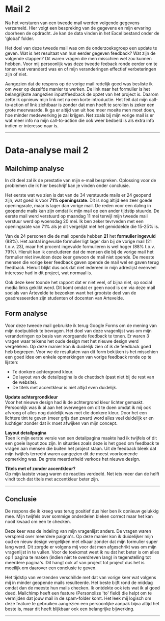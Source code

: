 # Mail 2
Na het versturen van een tweede mail werden volgende gegevens verzameld. Hier volgt een bespreking van de gegevens en mijn ervaring doorheen de opdracht. Je kan de data vinden in het Excel bestand onder de 'global' folder.

Het doel van deze tweede mail was om de onderzoeksgroep een update te geven. Wat is het resultaat van hun eerder gegeven feedback? Wat zijn de volgende stappen? Dit waren vragen die men misschien wel zou kunnen hebben. Voor mij persoonlijk was deze tweede feeback ronde eerder om te tonen wat veranderd was en of mijn veranderingen effectief verbeteringen zijn of niet.

Aangezien dat de respons op de vorige mail redelijk goed was besliste ik om weer op dezelfde manier te werken. De link naar het formulier is het belangrijkste aangezien input/feedback de opzet van het project is. Daarom zette ik opnieuw mijn link net na een korte introductie. Het feit dat mijn call-to-action of link zichtbaar is zonder dat men hoeft te scrollen is zeker een grote meerwaarde. Ik ga er altijd van uit hoe meer moeite men moet doen, hoe minder medewerking je zal krijgen. Net zoals bij mijn vorige mail is er wat meer info na mijn call-to-action die ook weer bedoeld is als extra info indien er interesse naar is.

---

# Data-analyse mail 2

## Mailchimp analyse
In dit deel zal ik de prestatie van mijn e-mail bespreken. Oplossing voor de problemen die ik hier beschrijf kan je vinden onder conclusie.

Het eerste wat we zien is dat van de 34 verstuurde mails er 24 geopend zijn, wat goed is voor **71% openingsrate**. Dit is nog altijd een zeer goede openingsrate, maar is lager dan vorige mail. De reden voor een daling in geopende mails kan zijn omdat ik mijn mail op een ander tijdstip stuurde. De eerste mail werd verstuurd op maandag 11 mei terwijl mijn tweede mail verstuur werd op woensdag 20 mei. Ik ben zeker tevrveden met een openingsrate van 71% als je dit vergelijkt met het gemiddelde die 15-25% is.

Van de 24 personen die de mail opende hebben **21** het **formulier ingevuld** (88%). Het aantal ingevulde formulier ligt lager dan bij de vorige mail (21 t.o.v. 23), maar het procent ingevulde formulieren is wel hoger (88% t.o.v. 79%). Hieruit kan ik concluderen dat de mensen die bij de vorige mail het formulier niet invulden deze keer gewoon de mail niet opende. De meeste mensen die vorige keer feedback gaven opende de mail wel en gaven terug feedback. Hieruit blijkt dus ook dat niet iedereen in mijn adreslijst evenveel interesse had in dit project, wat normaal is.

Ook deze keer toonde het rapport dat er niet veel, of bijna niet, op social media links geklikt werd. Dit komt omdat er geen nood is om via deze mail socials van Artevelde te bezoeken want het grootste deel van de geadresseerden zijn studenten of docenten van Artevelde.


## Form analyse
Voor deze tweede mail gebruikte ik terug Google Forms om de mening van mijn doelpubliek te bevragen. Het doel van deze vragenlijst was om mijn veranderingen op basis van voorgaande feedback te tonen. Er waren 3 vragen waar telkens het oude design met het nieuwe design werd vergeleken. Op deze manier kon ik duidelijk zien of ik de feedback goed heb begrepen. Voor we de resultaten van dit form bekijken is het misschien een goed idee om enkele opmerkingen van vorige feedback ronde op te lijsten:

* Te donkere achtergrond kleur.
* De layout van de detailpagina is de chaotisch (past niet bij de rest van de website).
* De titels met accentkleur is niet altijd even duidelijk.

**Update achtergrondkleur** <br/>
Voor het nieuwe design had ik de achtergrond kleur lichter gemaakt. Persoonlijk was ik al aan het overwegen om dit te doen omdat ik mij ook afvroeg of alles nog duidelijk was met die donkere kleur. Door het een lichtere tint te geven (meer grijs dan zwart) word alles veel duidelijk er en luchtiger zonder dat ik moet afwijken van mijn concept. 

**Layout detailpagina** <br/>
Toen ik mijn eerste versie van een detailpagina maakte had ik twijfels of dit een goeie layout zou zijn. In situaties zoals deze is het goed om feedback te vragen aan mensen die buiten het project staan. Uit de feedback bleek dat mijn twijfels terrecht waren aangezien dit de meest voorkomende opmerking was. De grote meerderheid verkoos het nieuwe design.

**Titels met of zonder accentkleur?** <br/>
Op mijn laatste vraag waren de reacties verdeeld. Net iets meer dan de helft vindt toch dat titels met accentkleur beter zijn.


---

## Conclusie
De respons die ik kreeg was terug positief dus hier ben ik opnieuw gelukkig mee. Mijn twijfels over sommige onderdelen bleken correct maar het kan nooit kwaad om een te checken.

Deze keer was de indeling van mijn vragenlijst anders. De vragen waren verspreid over meerdere paigna's. Op deze manier kon ik duidelijker mijn oud en nieuw design vergelijken met elkaar zonder dat mijn formulier super lang werd. Dit zorgde er volgens mij voor dat men afgeschrikt was om mijn vragenlijst in te vullen. Voor de toekomst weet ik nu dat het beter is om alles op 1 pagina te maken (indien niet te overdreven lang) in tegenstelling tot meerdere pagina's. Dit hangt ook af van project tot project dus het is moeilijk om daarover een conclusie te geven.

Het tijdstip van verzenden verschillde met dat van vorige keer wat volgens mij in minder geopende mails resulteerde. Het beste bijft rond de middag omdat dan de meeste hun mails checken. Ik ontdekte ook iets wat ik al goed deed. Mailchimp heeft een feature (Personolize 'to' field) die helpt om te vermijden dat jouw mail in de spam-folder komt. Het leek mij logisch om deze feature te gebruiken aangezien een persoonlijke aanpak bijna altijd het beste is, maar dit heeft blijkbaar ook een belangrijke bijwerking.

---